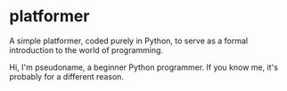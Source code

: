 # platformer
A simple platformer, coded purely in Python, to serve as a formal introduction to the world of programming.

Hi, I'm pseudoname, a beginner Python programmer. If you know me, it's probably for a different reason.
